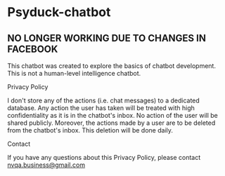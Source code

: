 # Psyduck-chatbot

## NO LONGER WORKING DUE TO CHANGES IN FACEBOOK


This chatbot was created to explore the basics of chatbot development. This is not a human-level intelligence chatbot.


Privacy Policy

I don't store any of the actions (i.e. chat messages) to a dedicated database. Any action the user has taken will be treated with high confidentiality as it is in the chatbot's inbox. No action of the user will be shared publicly. Moreover, the actions made by a user are to be deleted from the chatbot's inbox. This deletion will be done daily.


Contact

If you have any questions about this Privacy Policy, please contact nvqa.business@gmail.com

